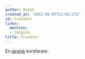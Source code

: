 ```yaml
---
author: Anton
created_at: '2011-01-07T11:01:27Z'
id: Crusator
links:
  mention:
  - jargisk
title: Crusator
---
```


En [jargisk] korsfarare.

  [jargisk]: jargisk
